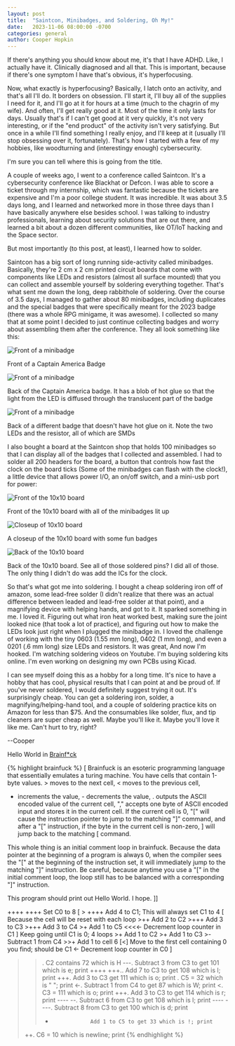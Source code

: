 ```yaml
---
layout: post
title:  "Saintcon, Minibadges, and Soldering, Oh My!"
date:   2023-11-06 08:00:00 -0700
categories: general
author: Cooper Hopkin
---
```


If there's anything you should know about me, it's that I have ADHD. Like, I actually have it. Clinically diagnosed and all that. This is important, because if there's one symptom I have that's obvious, it's hyperfocusing.

Now, what exactly is hyperfocusing? Basically, I latch onto an activity, and that's all I'll do. It borders on obsession. I'll start it, I'll buy all of the supplies I need for it, and I'll go at it for hours at a time (much to the chagrin of my wife). And often, I'll get really good at it. Most of the time it only lasts for days. Usually that's if I can't get good at it very quickly, it's not very interesting, or if the "end product" of the activity isn't very satisfying. But once in a while I'll find something I really enjoy, and I'll keep at it (usually I'll stop obsessing over it, fortunately). That's how I started with a few of my hobbies, like woodturning and (interestingy enough) cybersecurity.

I'm sure you can tell where this is going from the title.

A couple of weeks ago, I went to a conference called Saintcon. It's a cybersecurity conference like Blackhat or Defcon. I was able to score a ticket through my internship, which was fantastic because the tickets are expensive and I'm a poor college student. It was incredible. It was about 3.5 days long, and I learned and networked more in those three days than I have basically anywhere else besides school. I was talking to industry professionals, learning about security solutions that are out there, and learned a bit about a dozen different communities, like OT/IoT hacking and the Space sector.

But most importantly (to this post, at least), I learned how to solder.

Saintcon has a big sort of long running side-activity called minibadges. Basically, they're 2 cm x 2 cm printed circuit boards that come with components like LEDs and resistors (almost all surface mounted) that you can collect and assemble yourself by soldering everything together. That's what sent me down the long, deep rabbithole of soldering. Over the course of 3.5 days, I managed to gather about 80 minibadges, including duplicates and the special badges that were specifically meant for the 2023 badge (there was a whole RPG minigame, it was awesome). I collected so many that at some point I decided to just continue collecting badges and worry about assembling them after the conference. They all look something like this:

<div class="row">
    <div class="col">
        <img src="/assets/images/minibadge_front.JPEG" class="float-start img-fluid" alt="Front of a minibadge">
        <p class="text-center text-body-secondary">Front of a Captain America Badge</p>
    </div>
    <div class="col">
        <img src="/assets/images/minibadge_back_glued.JPEG" class="float-end img-fluid" alt="Front of a minibadge">
        <p class="text-center text-body-secondary">Back of the Captain America badge. It has a blob of hot glue so that the light from the LED is diffused through the translucent part of the badge</p>
    </div>
    <div class="col">
        <img src="/assets/images/minibadge_back.JPEG" class="float-center img-fluid" alt="Front of a minibadge">
        <p class="text-center text-body-secondary">Back of a different badge that doesn't have hot glue on it. Note the two LEDs and the resistor, all of which are SMDs</p>
    </div>
</div>

I also bought a board at the Saintcon shop that holds 100 minibadges so that I can display all of the badges that I collected and assembled. I had to solder all 200 headers for the board, a button that controls how fast the clock on the board ticks (Some of the minibadges can flash with the clock!), a little device that allows power I/O, an on/off switch, and a mini-usb port for power:
<div class="row">
    <div class="col">
        <img src="/assets/images/10x10_front.JPEG" class="float-start img-fluid" alt="Front of the 10x10 board">
        <p class="text-center text-body-secondary">Front of the 10x10 board with all of the minibadges lit up</p>
    </div>
    <div class="col">
        <img src="/assets/images/10x10_closeup.JPEG" class="float-center img-fluid" alt="Closeup of 10x10 board">
        <p class="text-center text-body-secondary">A closeup of the 10x10 board with some fun badges</p>
    </div>
    <div class="col">
        <img src="/assets/images/10x10_back.JPEG" class="float-center img-fluid" alt="Back of the 10x10 board">
        <p class="text-center text-body-secondary">Back of the 10x10 board. See all of those soldered pins? I did all of those. The only thing I didn't do was add the ICs for the clock.</p>
    </div>
</div>

So that's what got me into soldering. I bought a cheap soldering iron off of amazon, some lead-free solder (I didn't realize that there was an actual difference between leaded and lead-free solder at that point), and a magnifying device with helping hands, and got to it. It sparked something in me. I loved it. Figuring out what iron heat worked best, making sure the joint looked nice (that took a lot of practice), and figuring out how to make the LEDs look just right when I plugged the minibadge in. I loved the challenge of working with the tiny 0603 (1.55 mm long), 0402 (1 mm long), and even a 0201 (.6 mm long) size LEDs and resistors. It was great, And now I'm hooked. I'm watching soldering videos on Youtube. I'm buying soldering kits online. I'm even working on designing my own PCBs using Kicad. 

I can see myself doing this as a hobby for a long time. It's nice to have a hobby that has cool, physical results that I can point at and be proud of. If you've never soldered, I would definitely suggest trying it out. It's surprisingly cheap. You can get a soldering iron, solder, a magnifying/helping-hand tool, and a couple of soldering practice kits on Amazon for less than $75. And the consumables like solder, flux, and tip cleaners are super cheap as well. Maybe you'll like it. Maybe you'll love it like me. Can't hurt to try, right?

--Cooper

Hello World in [Brainf*ck](https://en.wikipedia.org/wiki/Brainfuck)

{% highlight brainfuck %}
[ 
Brainfuck is an esoteric programming language that essentially
emulates a turing machine. You have cells that contain 1-byte 
values. > moves to the next cell, < moves to the previous cell, 
+ increments the value, - decrements the value, . outputs the
ASCII encoded value of the current cell, "," accepts one byte
of ASCII encoded input and stores it in the current cell. If the 
current cell is 0, "[" will cause the instruction pointer to jump
to the matching "]" command, and after a "[" instruction, if the byte
in the current cell is non-zero, ] will jump back to the matching 
[ command.

This whole thing is an initial comment loop in brainfuck. Because the data 
pointer at the beginning of a program is always 0, when the compiler
sees the "[" at the beginning of the instruction set, it will 
immediately jump to the matching "]" instruction. Be careful, 
because anytime you use a "[" in the initial comment loop, the
loop still has to be balanced with a corresponding "]" instruction.

This program should print out Hello World. I hope. ]]

++++ ++++            Set C0 to 8
[
    > ++++          Add 4 to C1; This will always set C1 to 4
    [               Because the cell will be reset with each loop
        >++         Add 2 to C2
        >+++        Add 3 to C3
        >+++        Add 3 to C4
        >+          Add 1 to C5
        <<<<-       Decrement loop counter in C1
    ]               Keep going until C1 is 0; 4 loops
    >+              Add 1 to C2
    >+              Add 1 to C3
    >-              Subtract 1 from C4
    >>+             Add 1 to cell 6
    [<]             Move to the first cell containing 0 you find; should be C1
    <-              Decrement loop counter in C0
]

>>.                 C2 contains 72 which is H
>---.               Subtract 3 from C3 to get 101 which is e; print
++++ +++..          Add 7 to C3 to get 108 which is l; print
+++.                Add 3 to C3 get 111 which is o; print
>>.                 C5 = 32 which is " "; print
<-.                 Subtract 1 from C4 to get 87 which is W; print
<.                  C3 = 111 which is o; print
+++.                Add 3 to C3 to get 114 which is r; print
---- --.            Subtract 6 from C3 to get 108 which is l; print
---- ----.          Subtract 8 from C3 to get 100 which is d; print
>>+                 Add 1 to C5 to get 33 which is !; print
>++.                C6 = 10 which is newline; print
{% endhighlight %}